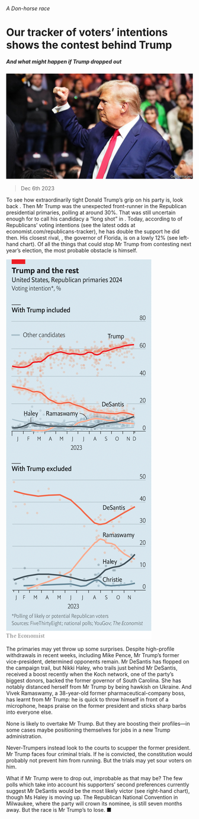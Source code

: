 ###### A Don-horse race

# Our tracker of voters’ intentions shows the contest behind Trump 

##### And what might happen if Trump dropped out 

![image](images/20231209_USP504.jpg) 

> Dec 6th 2023 

To see how extraordinarily tight Donald Trump’s grip on his party is, look back . Then Mr Trump was the unexpected front-runner in the Republican presidential primaries, polling at around 30%. That was still uncertain enough for  to call his candidacy a “long shot” in . Today, according to  of Republicans’ voting intentions (see the latest odds at economist.com/republicans-tracker), he has double the support he did then. His closest rival, , the governor of Florida, is on a lowly 12% (see left-hand chart). Of all the things that could stop Mr Trump from contesting next year’s election, the most probable obstacle is himself. 

![image](images/20231209_USC668.png) 


The primaries may yet throw up some surprises. Despite high-profile withdrawals in recent weeks, including Mike Pence, Mr Trump’s former vice-president, determined opponents remain. Mr DeSantis has flopped on the campaign trail, but Nikki Haley, who trails just behind Mr DeSantis, received a boost recently when the Koch network, one of the party’s biggest donors, backed the former governor of South Carolina. She has notably distanced herself from Mr Trump by being hawkish on Ukraine. And Vivek Ramaswamy, a 38-year-old former pharmaceutical-company boss, has learnt from Mr Trump: he is quick to throw himself in front of a microphone, heaps praise on the former president and sticks sharp barbs into everyone else. 

None is likely to overtake Mr Trump. But they are boosting their profiles—in some cases maybe positioning themselves for jobs in a new Trump administration. 

Never-Trumpers instead look to the courts to scupper the former president. Mr Trump faces four criminal trials. If he is convicted, the constitution would probably not prevent him from running. But the trials may yet sour voters on him. 

What if Mr Trump were to drop out, improbable as that may be? The few polls which take into account his supporters’ second preferences currently suggest Mr DeSantis would be the most likely victor (see right-hand chart), though Ms Haley is moving up. The Republican National Convention in Milwaukee, where the party will crown its nominee, is still seven months away. But the race is Mr Trump’s to lose. ■



